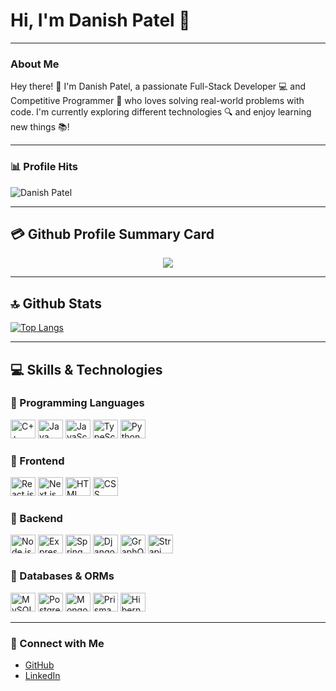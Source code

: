 <h1> Hi, I'm Danish Patel 👋</h1>

---
### About Me

Hey there! 👋 I'm Danish Patel, a passionate Full-Stack Developer 💻 and Competitive Programmer 🚀 who loves solving real-world problems with code.
I'm currently exploring different technologies 🔍 and enjoy learning new things 📚!

---
### 📊 Profile Hits
<p align="left"> 
  <img src="https://komarev.com/ghpvc/?username=danishppatel&label=Profile%20views&color=0e75b6&style=flat" alt="Danish Patel" /> 
</p>

---
## 💳 Github Profile Summary Card
<p align="center">
  <img src="https://github-profile-summary-cards.vercel.app/api/cards/profile-details?username=danishppatel&theme=vue"/>
</p>

---
## 🔝 Github Stats
[![Top Langs](https://github-readme-stats-git-masterrstaa-rickstaa.vercel.app/api/top-langs/?username=danishppatel)](https://github.com/anuraghazra/github-readme-stats)

---
## 💻 Skills & Technologies

### 🔹 Programming Languages
<p>
  <img alt="C++" height="30" width="40" src="https://cdn.jsdelivr.net/gh/devicons/devicon/icons/cplusplus/cplusplus-original.svg">
  <img alt="Java" height="30" width="40" src="https://cdn.jsdelivr.net/gh/devicons/devicon/icons/java/java-original.svg">
  <img alt="JavaScript" height="30" width="40" src="https://cdn.jsdelivr.net/gh/devicons/devicon/icons/javascript/javascript-original.svg">
  <img alt="TypeScript" height="30" width="40" src="https://cdn.jsdelivr.net/gh/devicons/devicon/icons/typescript/typescript-original.svg">
  <img alt="Python" height="30" width="40" src="https://cdn.jsdelivr.net/gh/devicons/devicon/icons/python/python-original.svg">
</p>

### 🔹 Frontend
<p>
  <img alt="React.js" height="30" width="40" src="https://cdn.jsdelivr.net/gh/devicons/devicon/icons/react/react-original.svg">
  <img alt="Next.js" height="30" width="40" src="https://cdn.jsdelivr.net/gh/devicons/devicon/icons/nextjs/nextjs-original.svg">
  <img alt="HTML" height="30" width="40" src="https://cdn.jsdelivr.net/gh/devicons/devicon/icons/html5/html5-original.svg">
  <img alt="CSS" height="30" width="40" src="https://cdn.jsdelivr.net/gh/devicons/devicon/icons/css3/css3-original.svg">
</p>

### 🔹 Backend
<p>
  <img alt="Node.js" height="30" width="40" src="https://cdn.jsdelivr.net/gh/devicons/devicon/icons/nodejs/nodejs-original.svg">
  <img alt="Express.js" height="30" width="40" src="https://cdn.jsdelivr.net/gh/devicons/devicon/icons/express/express-original.svg">
  <img alt="Spring Boot" height="30" width="40" src="https://cdn.jsdelivr.net/gh/devicons/devicon/icons/spring/spring-original.svg">
  <img alt="Django" height="30" width="40" src="https://cdn.jsdelivr.net/gh/devicons/devicon/icons/django/django-plain.svg">
  <img alt="GraphQL" height="30" width="40" src="https://cdn.jsdelivr.net/gh/devicons/devicon/icons/graphql/graphql-plain.svg">
  <img alt="Strapi" height="30" width="40" src="https://avatars.githubusercontent.com/u/19872102?s=200&v=4">
</p>

### 🔹 Databases & ORMs
<p>
  <img alt="MySQL" height="30" width="40" src="https://cdn.jsdelivr.net/gh/devicons/devicon/icons/mysql/mysql-original.svg">
  <img alt="PostgreSQL" height="30" width="40" src="https://cdn.jsdelivr.net/gh/devicons/devicon/icons/postgresql/postgresql-original.svg">
  <img alt="MongoDB" height="30" width="40" src="https://cdn.jsdelivr.net/gh/devicons/devicon/icons/mongodb/mongodb-original.svg">
  <img alt="Prisma" height="30" width="40" src="https://avatars.githubusercontent.com/u/17219288?s=200&v=4">
  <img alt="Hibernate" height="30" width="40" src="https://cdn.jsdelivr.net/gh/devicons/devicon/icons/hibernate/hibernate-original.svg">
</p>

---
### 🚀 Connect with Me
- [GitHub](https://github.com/danishppatel)
- [LinkedIn](https://www.linkedin.com/in/danish-patel-664ba4236/)
